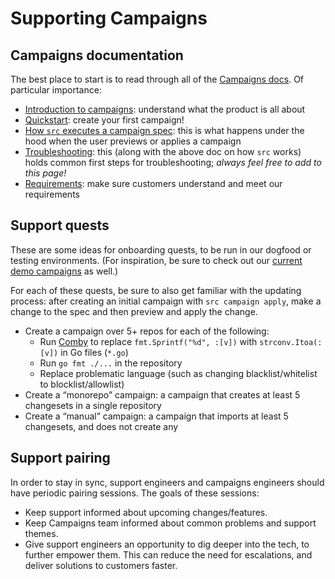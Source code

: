 # Supporting Campaigns

## Campaigns documentation

The best place to start is to read through all of the [Campaigns docs](https://docs.sourcegraph.com/campaigns). Of particular importance:

- [Introduction to campaigns](https://docs.sourcegraph.com/campaigns/explanations/introduction_to_campaigns): understand what the product is all about
- [Quickstart](https://docs.sourcegraph.com/campaigns/quickstart): create your first campaign!
- [How `src` executes a campaign spec](https://docs.sourcegraph.com/campaigns/explanations/how_src_executes_a_campaign_spec): this is what happens under the hood when the user previews or applies a campaign
- [Troubleshooting](https://docs.sourcegraph.com/campaigns/references/troubleshooting): this (along with the above doc on how `src` works) holds common first steps for troubleshooting; _always feel free to add to this page!_
- [Requirements](https://docs.sourcegraph.com/campaigns/references/requirements): make sure customers understand and meet our requirements

## Support quests

These are some ideas for onboarding quests, to be run in our dogfood or testing environments. (For inspiration, be sure to check out our [current demo campaigns](https://k8s.sgdev.org/campaigns) as well.)

For each of these quests, be sure to also get familiar with the updating process: after creating an initial campaign with `src campaign apply`, make a change to the spec and then preview and apply the change.

- Create a campaign over 5+ repos for each of the following:
  - Run [Comby](https://comby.dev/) to replace `fmt.Sprintf("%d", :[v])` with `strconv.Itoa(:[v])` in Go files (`*.go`)
  - Run `go fmt ./...` in the repository
  - Replace problematic language (such as changing blacklist/whitelist to blocklist/allowlist)
- Create a “monorepo” campaign: a campaign that creates at least 5 changesets in a single repository
- Create a “manual” campaign: a campaign that imports at least 5 changesets, and does not create any

## Support pairing

In order to stay in sync, support engineers and campaigns engineers should have periodic pairing sessions. The goals of these sessions:

- Keep support informed about upcoming changes/features.
- Keep Campaigns team informed about common problems and support themes.
- Give support engineers an opportunity to dig deeper into the tech, to further empower them. This can reduce the need for escalations, and deliver solutions to customers faster.
